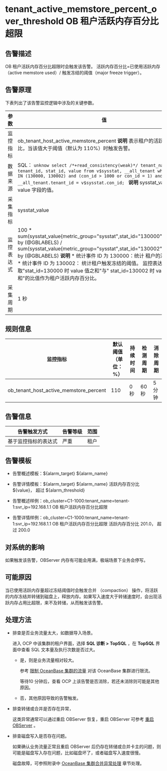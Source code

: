 tenant_active_memstore_percent_over_threshold OB 租户活跃内存百分比超限
=================================================================================



**告警描述**
-----------------------------

OB 租户活跃内存百分比超限时会触发该告警。 活跃内存百分比=已使用活跃内存（active memstore used）/ 触发冻结的阈值（major freeze trigger）。

告警原理
-------------------------

下表列出了该告警监控逻辑中涉及的关键参数。


|  参数   |                                                                                                                                                                                                                                 值                                                                                                                                                                                                                                 |
|-------|-------------------------------------------------------------------------------------------------------------------------------------------------------------------------------------------------------------------------------------------------------------------------------------------------------------------------------------------------------------------------------------------------------------------------------------------------------------------|
| 监控指标  | ob_tenant_host_active_memstore_percent **说明**  表示租户的活跃内存百分比，当该值大于阈值（默认为 110%）时触发告警。                                                                                                                                                                                                                                                                                                                                               |
| 数据来源  | SQL： ```unknow select /*+read_consistency(weak)*/ tenant_name, tenant_id, stat_id, value from v$sysstat, __all_tenant where stat_id IN (130000, 130002) and (con_id > 1000 or con_id = 1) and __all_tenant.tenant_id = v$sysstat.con_id; ```  **说明**  sysstat_value 取 value 字段的值。                                                                                                                         |
| 采集指标  | sysstat_value                                                                                                                                                                                                                                                                                                                                                                                                                                                     |
| 监控表达式 | 100 \* sum(sysstat_value{metric_group="sysstat",stat_id="130000",@LABELS}) by (@GBLABELS) / sum(sysstat_value{metric_group="sysstat",stat_id="130002",@LABELS}) by (@GBLABELS) **说明**  * 统计事件 ID 为 130000：统计 租户的活跃内存量。   * 统计事件 ID 为 130002： 统计租户触发冻结的阈值。    监控表达式表示取"stat_id=130000 时 value 值之和"与" stat_id=130002 时 value 值之和"的比值作为租户活跃内存百分比。 |
| 采集周期  | 1 秒                                                                                                                                                                                                                                                                                                                                                                                                                                                               |



**规则信息**
-----------------------------



|                  监控指标                  | 默认阈值（单位：%） | 持续时间 | 检测周期 | 消除周期 |
|----------------------------------------|------------|------|------|------|
| ob_tenant_host_active_memstore_percent | 110        | 0 秒  | 60 秒 | 5 分钟 |



**告警信息**
-----------------------------



|   告警触发方式   | 告警等级 | 范围 |
|------------|------|----|
| 基于监控指标的表达式 | 严重   | 租户 |



**告警模板**
-----------------------------

* 告警概述模板：${alarm_target} ${alarm_name}



* 告警详情模板：${alarm_target} ${alarm_name} 活跃内存百分比 ${value}， 超过 ${alarm_threshold}



* 告警概述样例：ob_cluster=C1-1000:tenant_name=tenant-1:svr_ip=192.168.1.1 OB 租户活跃内存百分比超限



* 告警详情样例：ob_cluster=C1-1000:tenant_name=tenant-1:svr_ip=192.168.1.1 OB 租户活跃内存百分比超限 活跃内存百分比 201.0， 超过 200.0






**对系统的影响**
-------------------------------

如果触发该告警，OBServer 内存有可能会用满，极端场景下业务会停写。

**可能原因**
-----------------------------

当已使用活跃内存量超过冻结阈值时会触发合并 （compaction） 操作，将活跃的内存冻结并转储到磁盘上，释放内存。如果写入速度大于转储速度时，会出现活跃内存占用比超限，来不及转储，从而触发该告警。

处理方法
-------------------------

* 排查是否业务流量太大，如数据导入场景。

  进入 OCP 中该集群的租户界面，选择 **SQL 诊断 \> TopSQL** ，在 **TopSQL** 界面中查看 SQL 文本量及执行次数是否过大。
  * 是，则是业务流量相对较大。

    参考 [限制 OceanBase 集群的流量](../4.alarm-appendix/5.limit-the-inbound-traffic-of-the-oceanbase-cluster.md) 对该 OceanBase 集群进行限流。

    等待10 分钟后，查看 OCP 上该告警是否消除，若还未消除则可能是其他原因。


  * 否，其他原因导致的告警触发。






* 排查转储或合并是否存在异常，

  这类异常通常可以通过重启 OBServer 恢复，重启 OBServer 可参考 [重启 OBServer](../../3.ob-cloud-platform/4.manage-clusters/3.basic-operations/8.manage-the-observer-cluste/3.cluster-restart-observer.md) 。


* 排查磁盘写入是否存在问题。

  如果确认业务流量正常且重启 OBServer 后仍存在转储或合并卡主的问题，则可能是磁盘写入存在问题，比如磁盘坏了，或者磁盘写入速度很慢。

  磁盘故障，可参照附录中 [OceanBase 集群合并异常处理](../4.alarm-appendix/3.handle-oceanbase-cluster-merge-exceptions.md) 章节处理。
